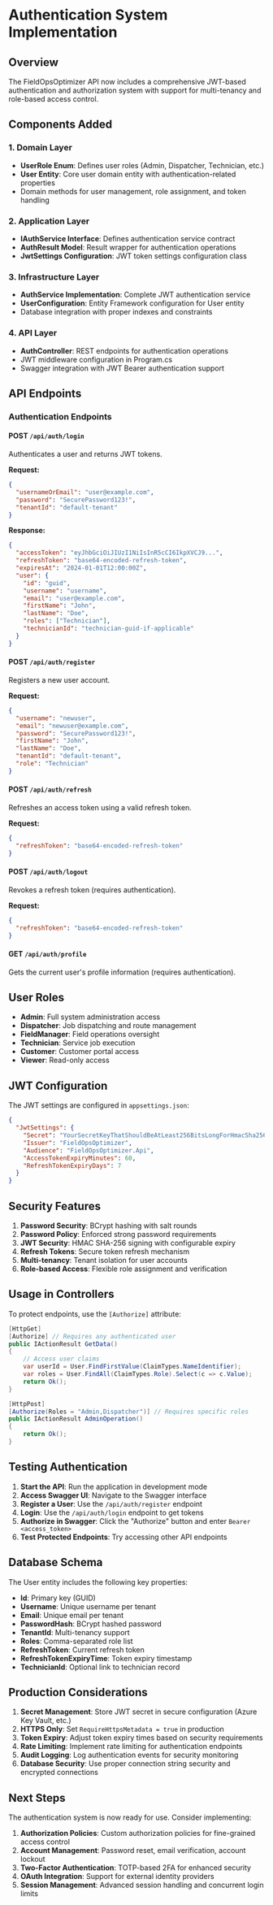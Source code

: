 # Authentication System Implementation

## Overview

The FieldOpsOptimizer API now includes a comprehensive JWT-based authentication and authorization system with support for multi-tenancy and role-based access control.

## Components Added

### 1. Domain Layer
- **UserRole Enum**: Defines user roles (Admin, Dispatcher, Technician, etc.)
- **User Entity**: Core user domain entity with authentication-related properties
- Domain methods for user management, role assignment, and token handling

### 2. Application Layer
- **IAuthService Interface**: Defines authentication service contract
- **AuthResult Model**: Result wrapper for authentication operations
- **JwtSettings Configuration**: JWT token settings configuration class

### 3. Infrastructure Layer
- **AuthService Implementation**: Complete JWT authentication service
- **UserConfiguration**: Entity Framework configuration for User entity
- Database integration with proper indexes and constraints

### 4. API Layer
- **AuthController**: REST endpoints for authentication operations
- JWT middleware configuration in Program.cs
- Swagger integration with JWT Bearer authentication support

## API Endpoints

### Authentication Endpoints

#### POST `/api/auth/login`
Authenticates a user and returns JWT tokens.

**Request:**
```json
{
  "usernameOrEmail": "user@example.com",
  "password": "SecurePassword123!",
  "tenantId": "default-tenant"
}
```

**Response:**
```json
{
  "accessToken": "eyJhbGciOiJIUzI1NiIsInR5cCI6IkpXVCJ9...",
  "refreshToken": "base64-encoded-refresh-token",
  "expiresAt": "2024-01-01T12:00:00Z",
  "user": {
    "id": "guid",
    "username": "username",
    "email": "user@example.com",
    "firstName": "John",
    "lastName": "Doe",
    "roles": ["Technician"],
    "technicianId": "technician-guid-if-applicable"
  }
}
```

#### POST `/api/auth/register`
Registers a new user account.

**Request:**
```json
{
  "username": "newuser",
  "email": "newuser@example.com",
  "password": "SecurePassword123!",
  "firstName": "John",
  "lastName": "Doe",
  "tenantId": "default-tenant",
  "role": "Technician"
}
```

#### POST `/api/auth/refresh`
Refreshes an access token using a valid refresh token.

**Request:**
```json
{
  "refreshToken": "base64-encoded-refresh-token"
}
```

#### POST `/api/auth/logout`
Revokes a refresh token (requires authentication).

**Request:**
```json
{
  "refreshToken": "base64-encoded-refresh-token"
}
```

#### GET `/api/auth/profile`
Gets the current user's profile information (requires authentication).

## User Roles

- **Admin**: Full system administration access
- **Dispatcher**: Job dispatching and route management
- **FieldManager**: Field operations oversight
- **Technician**: Service job execution
- **Customer**: Customer portal access
- **Viewer**: Read-only access

## JWT Configuration

The JWT settings are configured in `appsettings.json`:

```json
{
  "JwtSettings": {
    "Secret": "YourSecretKeyThatShouldBeAtLeast256BitsLongForHmacSha256Encryption!",
    "Issuer": "FieldOpsOptimizer",
    "Audience": "FieldOpsOptimizer.Api",
    "AccessTokenExpiryMinutes": 60,
    "RefreshTokenExpiryDays": 7
  }
}
```

## Security Features

1. **Password Security**: BCrypt hashing with salt rounds
2. **Password Policy**: Enforced strong password requirements
3. **JWT Security**: HMAC SHA-256 signing with configurable expiry
4. **Refresh Tokens**: Secure token refresh mechanism
5. **Multi-tenancy**: Tenant isolation for user accounts
6. **Role-based Access**: Flexible role assignment and verification

## Usage in Controllers

To protect endpoints, use the `[Authorize]` attribute:

```csharp
[HttpGet]
[Authorize] // Requires any authenticated user
public IActionResult GetData()
{
    // Access user claims
    var userId = User.FindFirstValue(ClaimTypes.NameIdentifier);
    var roles = User.FindAll(ClaimTypes.Role).Select(c => c.Value);
    return Ok();
}

[HttpPost]
[Authorize(Roles = "Admin,Dispatcher")] // Requires specific roles
public IActionResult AdminOperation()
{
    return Ok();
}
```

## Testing Authentication

1. **Start the API**: Run the application in development mode
2. **Access Swagger UI**: Navigate to the Swagger interface
3. **Register a User**: Use the `/api/auth/register` endpoint
4. **Login**: Use the `/api/auth/login` endpoint to get tokens
5. **Authorize in Swagger**: Click the "Authorize" button and enter `Bearer <access_token>`
6. **Test Protected Endpoints**: Try accessing other API endpoints

## Database Schema

The User entity includes the following key properties:
- **Id**: Primary key (GUID)
- **Username**: Unique username per tenant
- **Email**: Unique email per tenant
- **PasswordHash**: BCrypt hashed password
- **TenantId**: Multi-tenancy support
- **Roles**: Comma-separated role list
- **RefreshToken**: Current refresh token
- **RefreshTokenExpiryTime**: Token expiry timestamp
- **TechnicianId**: Optional link to technician record

## Production Considerations

1. **Secret Management**: Store JWT secret in secure configuration (Azure Key Vault, etc.)
2. **HTTPS Only**: Set `RequireHttpsMetadata = true` in production
3. **Token Expiry**: Adjust token expiry times based on security requirements
4. **Rate Limiting**: Implement rate limiting for authentication endpoints
5. **Audit Logging**: Log authentication events for security monitoring
6. **Database Security**: Use proper connection string security and encrypted connections

## Next Steps

The authentication system is now ready for use. Consider implementing:

1. **Authorization Policies**: Custom authorization policies for fine-grained access control
2. **Account Management**: Password reset, email verification, account lockout
3. **Two-Factor Authentication**: TOTP-based 2FA for enhanced security
4. **OAuth Integration**: Support for external identity providers
5. **Session Management**: Advanced session handling and concurrent login limits
